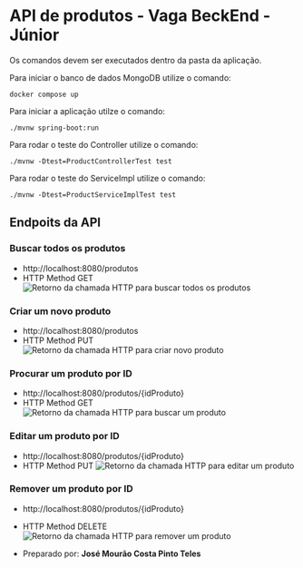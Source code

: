 # API de produtos - Vaga BeckEnd - Júnior

Os comandos devem ser executados dentro da pasta da aplicação.

Para iniciar o banco de dados MongoDB utilize o comando: 
```
docker compose up
```

Para iniciar a aplicação utilze o comando: 
```
./mvnw spring-boot:run
```

Para rodar o teste do Controller utilize o comando: 
```
./mvnw -Dtest=ProductControllerTest test
```

Para rodar o teste do ServiceImpl utilize o comando: 
```
./mvnw -Dtest=ProductServiceImplTest test
```

## Endpoits da API

### Buscar todos os produtos
- http://localhost:8080/produtos
- HTTP Method GET
![Retorno da chamada HTTP para buscar todos os produtos]("docAssets/CREATE.png")

### Criar um novo produto
- http://localhost:8080/produtos
- HTTP Method PUT
![Retorno da chamada HTTP para criar novo produto]("docAssets/CREATE.png")

### Procurar um produto por ID
- http://localhost:8080/produtos/{idProduto}
- HTTP Method GET
![Retorno da chamada HTTP para buscar um produto]("docAssets/CREATE.png")

### Editar um produto por ID
- http://localhost:8080/produtos/{idProduto}
- HTTP Method PUT
![Retorno da chamada HTTP para editar um produto]("docAssets/CREATE.png)

### Remover um produto por ID
- http://localhost:8080/produtos/{idProduto}
- HTTP Method DELETE
![Retorno da chamada HTTP para remover um produto]("docAssets/CREATE.png")


- Preparado por: **José Mourão Costa Pinto Teles**